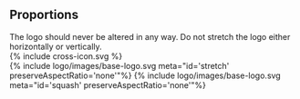<section id="logo-page-proportions">
</section>

## Proportions

<div class="style-guide-block-text">
The logo should never be altered in any way. Do not stretch the logo either horizontally or vertically.

<div class="red-cross-spacing">
{% include cross-icon.svg %}
</div>
</div>

<div class="style-guide-block-image" markdown="1">
<div>
{% include logo/images/base-logo.svg meta="id='stretch' preserveAspectRatio='none'"%}
{% include logo/images/base-logo.svg meta="id='squash' preserveAspectRatio='none'"%}
</div>
</div>


